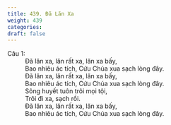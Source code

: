 ```yaml
---
title: 439. Đã Lăn Xa
weight: 439
categories: 
draft: false
---
```

<dl><dt>Câu 1:</dt><dd data-verse="1">Đã lăn xa, lăn rất xa, lăn xa bấy, <br/>Bao nhiêu ác tích, Cứu Chúa xua sạch lòng đây. <br/>Đã lăn xa, lăn rất xa, lăn xa bấy, <br/>Bao nhiêu ác tích, Cứu Chúa xua sạch lòng đây. <br/>Sông huyết tuôn trôi mọi tội, <br/>Trôi đi xa, sạch rồi. <br/>Đã lăn xa, lăn rất xa, lăn xa bấy, <br/>Bao nhiêu ác tích, Cứu Chúa xua sạch lòng đây. </dd></dl>